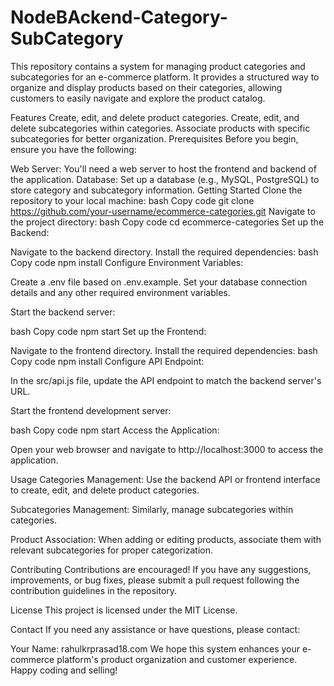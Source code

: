 # NodeBAckend-Category-SubCategory
This repository contains a system for managing product categories and subcategories for an e-commerce platform. It provides a structured way to organize and display products based on their categories, allowing customers to easily navigate and explore the product catalog.


Features
Create, edit, and delete product categories.
Create, edit, and delete subcategories within categories.
Associate products with specific subcategories for better organization.
Prerequisites
Before you begin, ensure you have the following:

Web Server: You'll need a web server to host the frontend and backend of the application.
Database: Set up a database (e.g., MySQL, PostgreSQL) to store category and subcategory information.
Getting Started
Clone the repository to your local machine:
bash
Copy code
git clone https://github.com/your-username/ecommerce-categories.git
Navigate to the project directory:
bash
Copy code
cd ecommerce-categories
Set up the Backend:

Navigate to the backend directory.
Install the required dependencies:
bash
Copy code
npm install
Configure Environment Variables:

Create a .env file based on .env.example. Set your database connection details and any other required environment variables.

Start the backend server:

bash
Copy code
npm start
Set up the Frontend:

Navigate to the frontend directory.
Install the required dependencies:
bash
Copy code
npm install
Configure API Endpoint:

In the src/api.js file, update the API endpoint to match the backend server's URL.

Start the frontend development server:

bash
Copy code
npm start
Access the Application:

Open your web browser and navigate to http://localhost:3000 to access the application.

Usage
Categories Management: Use the backend API or frontend interface to create, edit, and delete product categories.

Subcategories Management: Similarly, manage subcategories within categories.

Product Association: When adding or editing products, associate them with relevant subcategories for proper categorization.

Contributing
Contributions are encouraged! If you have any suggestions, improvements, or bug fixes, please submit a pull request following the contribution guidelines in the repository.

License
This project is licensed under the MIT License.

Contact
If you need any assistance or have questions, please contact:

Your Name: rahulkrprasad18.com
We hope this system enhances your e-commerce platform's product organization and customer experience. Happy coding and selling!

